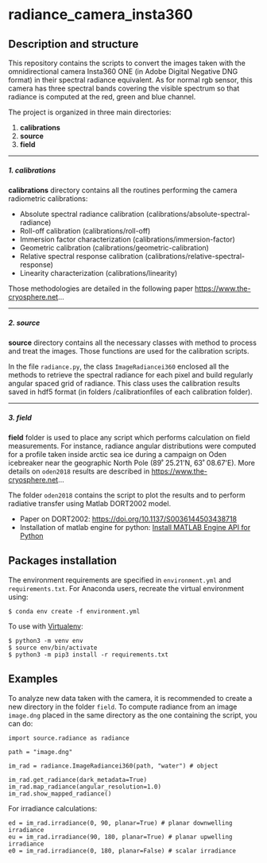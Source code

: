 # radiance_camera_insta360 
## Description and structure
This repository contains the scripts to convert the images taken with the omnidirectional camera Insta360 ONE 
(in Adobe Digital Negative DNG format) in their spectral radiance equivalent. As for normal rgb sensor, this camera
has three spectral bands covering the visible spectrum so that radiance is computed at the red, green and blue channel. 
 
The project is organized in three main directories:
1. **calibrations**
2. **source**
3. **field**

***
##### 1. calibrations
**calibrations** directory contains all the routines performing the camera radiometric calibrations:

 - Absolute spectral radiance calibration (calibrations/absolute-spectral-radiance)
 - Roll-off calibration (calibrations/roll-off)
 - Immersion factor characterization (calibrations/immersion-factor)
 - Geometric calibration (calibrations/geometric-calibration)
 - Relative spectral response calibration (calibrations/relative-spectral-response)
 - Linearity characterization (calibrations/linearity)

Those methodologies are detailed in the following paper https://www.the-cryosphere.net...

***
##### 2. source
**source** directory contains all the necessary classes with method to process and treat the images. Those functions
are used for the calibration scripts. 

In the file `radiance.py`, the class `ImageRadiancei360` enclosed all the methods
to retrieve the spectral radiance for each pixel and build regularly angular spaced grid of radiance. This class uses
the calibration results saved in hdf5 format (in folders /calibrationfiles of each calibration folder).

***
##### 3. field
**field** folder is used to place any script which performs calculation on field measurements. For instance, radiance 
angular distributions were computed for a profile taken inside arctic sea ice during a campaign on Oden icebreaker near 
the geographic North Pole (89˚ 25.21'N, 63˚ 08.67'E). More details on `oden2018` results are described in 
https://www.the-cryosphere.net...


The folder `oden2018` contains the script to plot the results and to perform radiative transfer using Matlab DORT2002 
model.
 
- Paper on DORT2002: https://doi.org/10.1137/S0036144503438718
- Installation of matlab engine for python: [Install MATLAB Engine API for Python](https://www.mathworks.com/help/matlab/matlab_external/install-the-matlab-engine-for-python.html)

## Packages installation
The environment requirements are specified in `environment.yml` and `requirements.txt`. For Anaconda users, recreate the 
virtual environment using:
```
$ conda env create -f environment.yml
``` 

To use with [Virtualenv](https://virtualenv.pypa.io/en/latest/):

```
$ python3 -m venv env
$ source env/bin/activate
$ python3 -m pip3 install -r requirements.txt
``` 

## Examples
To analyze new data taken with the camera, it is recommended to create a new directory in the folder `field`. To compute 
radiance from an image `image.dng` placed in the same directory as the one containing the script, you can do:
```
import source.radiance as radiance

path = "image.dng"

im_rad = radiance.ImageRadiancei360(path, "water") # object

im_rad.get_radiance(dark_metadata=True)
im_rad.map_radiance(angular_resolution=1.0)
im_rad.show_mapped_radiance()
``` 

For irradiance calculations:

```
ed = im_rad.irradiance(0, 90, planar=True) # planar downwelling irradiance
eu = im_rad.irradiance(90, 180, planar=True) # planar upwelling irradiance
e0 = im_rad.irradiance(0, 180, planar=False) # scalar irradiance
``` 